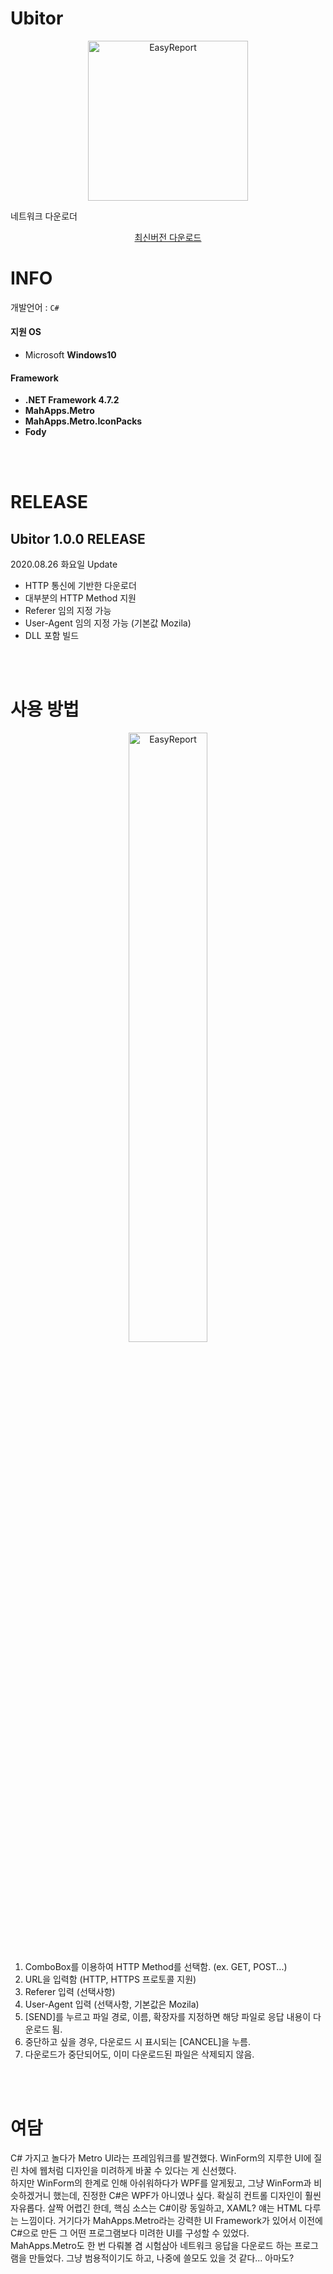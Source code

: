 # Ubitor

<p align="center">
	<img src="https://user-images.githubusercontent.com/50317129/91200590-4f227880-e73a-11ea-893c-0419bdfabadc.jpg" width="256" height="256" alt="EasyReport" title="EasyReport">
</p>

네트워크 다운로더

<p align="center">
	<a href="https://github.com/RWB0104/Ubitor/releases">최신버전 다운로드</a>
</p>

# INFO

개발언어 : `C#`

#### 지원 OS
+ Microsoft **Windows10**

#### Framework
+ **.NET Framework 4.7.2**
+ **MahApps.Metro**
+ **MahApps.Metro.IconPacks**
+ **Fody**

<br />
<br />

# RELEASE

## Ubitor 1.0.0 RELEASE

2020.08.26 화요일 Update

+ HTTP 통신에 기반한 다운로더
+ 대부분의 HTTP Method 지원
+ Referer 임의 지정 가능
+ User-Agent 임의 지정 가능 (기본값 Mozila)
+ DLL 포함 빌드

<br />
<br />

# 사용 방법

<p align="center">
	<img src="https://user-images.githubusercontent.com/50317129/91201720-c60c4100-e73b-11ea-8e5c-cb7289ab66db.png" width="50%" alt="EasyReport" title="EasyReport">
</p>

1. ComboBox를 이용하여 HTTP Method를 선택함. (ex. GET, POST...)
2. URL을 입력함 (HTTP, HTTPS 프로토콜 지원)
3. Referer 입력 (선택사항)
4. User-Agent 입력 (선택사항, 기본값은 Mozila)
5. [SEND]를 누르고 파일 경로, 이름, 확장자를 지정하면 해당 파일로 응답 내용이 다운로드 됨.
6. 중단하고 싶을 경우, 다운로드 시 표시되는 [CANCEL]을 누름.
7. 다운로드가 중단되어도, 이미 다운로드된 파일은 삭제되지 않음.

<br />
<br />

# 여담

C# 가지고 놀다가 Metro UI라는 프레임워크를 발견했다. WinForm의 지루한 UI에 질린 차에 웹처럼 디자인을 미려하게 바꿀 수 있다는 게 신선했다.
<br />
하지만 WinForm의 한계로 인해 아쉬워하다가 WPF를 알게됬고, 그냥 WinForm과 비슷하겠거니 했는데, 진정한 C#은 WPF가 아니였나 싶다. 확실히 컨트롤 디자인이 훨씬 자유롭다. 살짝 어렵긴 한데, 핵심 소스는 C#이랑 동일하고, XAML? 얘는 HTML 다루는 느낌이다. 거기다가 MahApps.Metro라는 강력한 UI Framework가 있어서 이전에 C#으로 만든 그 어떤 프로그램보다 미려한 UI를 구성할 수 있었다.
<br />
MahApps.Metro도 한 번 다뤄볼 겸 시험삼아 네트워크 응답을 다운로드 하는 프로그램을 만들었다. 그냥 범용적이기도 하고, 나중에 쓸모도 있을 것 같다... 아마도?